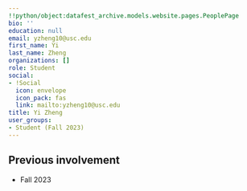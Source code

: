 ```yaml
---
!!python/object:datafest_archive.models.website.pages.PeoplePage
bio: ''
education: null
email: yzheng10@usc.edu
first_name: Yi
last_name: Zheng
organizations: []
role: Student
social:
- !Social
  icon: envelope
  icon_pack: fas
  link: mailto:yzheng10@usc.edu
title: Yi Zheng
user_groups:
- Student (Fall 2023)
---
```



## Previous involvement

* Fall 2023

